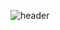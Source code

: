 ![header](https://capsule-render.vercel.app/api?type=waving&color=0:11048a,100:88048a&height=150&section=header&text=Hey%20there!&fontSize=75&fontColor=faf7f7)
